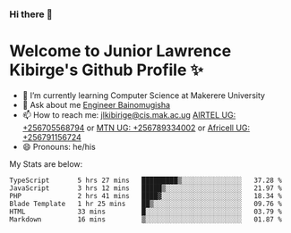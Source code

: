 ### Hi there 👋 
# Welcome to Junior Lawrence Kibirge's Github Profile ✨
 
<!--
**juniorkibirige/juniorkibirige** is a ✨ _special_ ✨ repository because its `README.md` (this file) appears on your GitHub profile.

Here are some ideas to get you started:

- 🔭 I’m currently working on ...
- 🌱 I’m currently learning ...
- 👯 I’m looking to collaborate on ...
- 🤔 I’m looking for help with ...
- 💬 Ask me about ...
- 📫 How to reach me: ...
- 😄 Pronouns: ...
- ⚡ Fun fact: ...
-->
- 🌱 I’m currently learning Computer Science at Makerere University
- 💬 Ask about me [Engineer Bainomugisha](mailto:baino@mak.ac.ug)
- 📫 How to reach me: [jlkibirige@cis.mak.ac.ug](mailto:jlkibirige@cis.mak.ac.ug) [AIRTEL UG: +256705568794](tel:+256705568794) or [MTN UG: +256789334002](tel:+256789334002) or [Africell UG: +256791156724](tel:+256791156724)
- 😄 Pronouns: he/his

My Stats are below:

<!--START_SECTION:waka-->

```text
TypeScript       5 hrs 27 mins   █████████▒░░░░░░░░░░░░░░░   37.28 %
JavaScript       3 hrs 12 mins   █████▒░░░░░░░░░░░░░░░░░░░   21.97 %
PHP              2 hrs 41 mins   ████▓░░░░░░░░░░░░░░░░░░░░   18.34 %
Blade Template   1 hr 25 mins    ██▒░░░░░░░░░░░░░░░░░░░░░░   09.76 %
HTML             33 mins         █░░░░░░░░░░░░░░░░░░░░░░░░   03.79 %
Markdown         16 mins         ▒░░░░░░░░░░░░░░░░░░░░░░░░   01.87 %
```

<!--END_SECTION:waka-->
